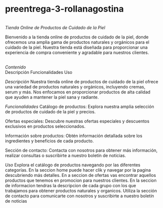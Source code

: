 # preentrega-3-rollanagostina

<br>*Tienda Online de Productos de Cuidado de la Piel*</br>

Bienvenido a la tienda online de productos de cuidado de la piel, donde ofrecemos una amplia gama de productos naturales y orgánicos para el cuidado de la piel. Nuestra tienda está diseñada para proporcionar una experiencia de compra conveniente y agradable para nuestros clientes.

<br>*Contenido*</br>
Descripción
Funcionalidades
Uso

*Descripción*
Nuestra tienda online de productos de cuidado de la piel ofrece una variedad de productos naturales y orgánicos, incluyendo cremas, serum y más. Nos enfocamos en proporcionar productos de alta calidad que ayuden a mantener la piel sana y radiante.

*Funcionalidades*
Catálogo de productos: Explora nuestra amplia selección de productos de cuidado de la piel y precios.

Ofertas especiales: Descubre nuestras ofertas especiales y descuentos exclusivos en productos seleccionados.

Información sobre productos: Obtén información detallada sobre los ingredientes y beneficios de cada producto.

Sección de contacto: Contacta con nosotros para obtener más información, realizar consultas o suscribirte a nuestro boletín de noticias.

*Uso*
Explora el catálogo de productos navegando por las diferentes categorías.
En la seccion home puede hacer clik y navegar por la pagina descubriendo más detalles.
En a seccion de ofertas vas encontrar aquellos productos que tenemos en promocion para nuestros clientes.
En la seccion de informacion tendras la descripcion de cada grupo con los que trabajamos para obtener productos naturales y organicos.
Utiliza la sección de contacto para comunicarte con nosotros y suscribirte a nuestro boletín de noticias